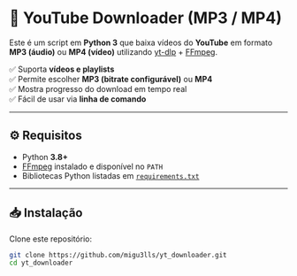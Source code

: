 # 🎵 YouTube Downloader (MP3 / MP4)

Este é um script em **Python 3** que baixa vídeos do **YouTube** em formato **MP3 (áudio)** ou **MP4 (vídeo)** utilizando [yt-dlp](https://github.com/yt-dlp/yt-dlp) + [FFmpeg](https://ffmpeg.org/).

✅ Suporta **vídeos e playlists**  
✅ Permite escolher **MP3 (bitrate configurável)** ou **MP4**  
✅ Mostra progresso do download em tempo real  
✅ Fácil de usar via **linha de comando**  

---

## ⚙️ Requisitos

- Python **3.8+**
- [FFmpeg](https://ffmpeg.org/download.html) instalado e disponível no `PATH`
- Bibliotecas Python listadas em [`requirements.txt`](requirements.txt)

---

## 📥 Instalação

Clone este repositório:

```bash
git clone https://github.com/migu3lls/yt_downloader.git
cd yt_downloader


